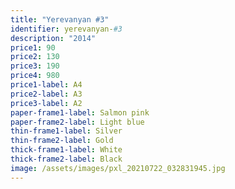 ```yaml
---
title: "Yerevanyan #3"
identifier: yerevanyan-#3
description: "2014"
price1: 90
price2: 130
price3: 190
price4: 980
price1-label: A4
price2-label: A3
price3-label: A2
paper-frame1-label: Salmon pink
paper-frame2-label: Light blue
thin-frame1-label: Silver
thin-frame2-label: Gold
thick-frame1-label: White
thick-frame2-label: Black
image: /assets/images/pxl_20210722_032831945.jpg
---
```

